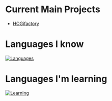 # Current Main Projects
- [HOGifactory](https://github.com/Horde-Of-Greg/HOGifactory)
  
# Languages I know
  
[![Languages](https://skillicons.dev/icons?i=arduino,latex,ruby,css,html,mysql,js)](https://skillicons.dev)<br/>

# Languages I'm learning
  
[![Learning](https://skillicons.dev/icons?i=java,php,py,c)](https://skillicons.dev)<br/>
